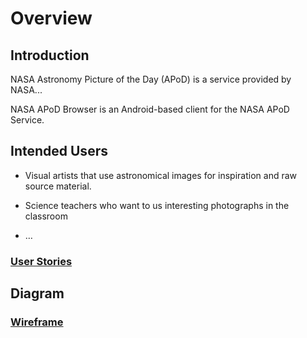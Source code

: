 # Overview

## Introduction

NASA Astronomy Picture of the Day (APoD) is a service provided by NASA...

NASA APoD Browser is an Android-based client for the NASA APoD Service.

## Intended Users

* Visual artists that use astronomical images for inspiration and raw source material.

* Science teachers who want to us interesting photographs in the classroom 

* &hellip;

### [User Stories](user-stories.md)

## Diagram

### [Wireframe](wireframe.md)
